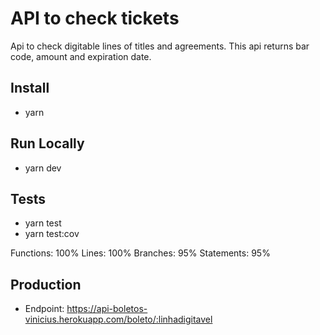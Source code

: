 # API to check tickets

Api to check digitable lines of titles and agreements. This api returns bar code, amount and expiration date.

## Install

* yarn

## Run Locally

* yarn dev

## Tests

* yarn test 
* yarn test:cov

Functions: 100%
Lines: 100%
Branches: 95%
Statements: 95%

## Production

* Endpoint: https://api-boletos-vinicius.herokuapp.com/boleto/:linhadigitavel
